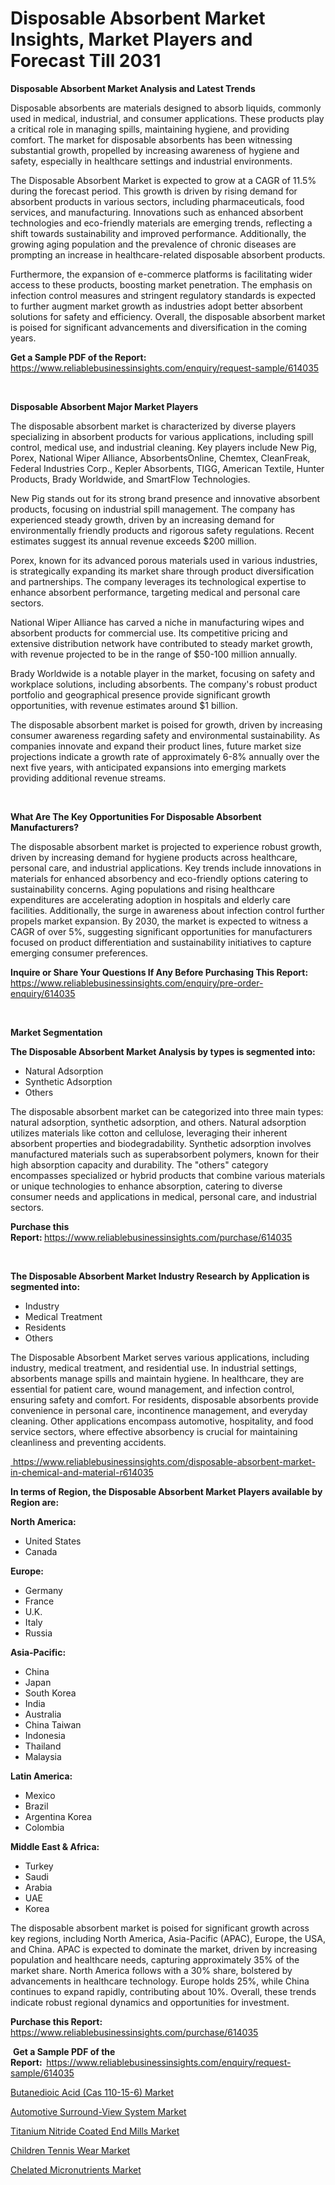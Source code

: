 <p><h1>Disposable Absorbent Market Insights, Market Players and Forecast Till 2031</h1></p><p><strong>Disposable Absorbent Market Analysis and Latest Trends</strong></p>
<p><p>Disposable absorbents are materials designed to absorb liquids, commonly used in medical, industrial, and consumer applications. These products play a critical role in managing spills, maintaining hygiene, and providing comfort. The market for disposable absorbents has been witnessing substantial growth, propelled by increasing awareness of hygiene and safety, especially in healthcare settings and industrial environments. </p><p>The Disposable Absorbent Market is expected to grow at a CAGR of 11.5% during the forecast period. This growth is driven by rising demand for absorbent products in various sectors, including pharmaceuticals, food services, and manufacturing. Innovations such as enhanced absorbent technologies and eco-friendly materials are emerging trends, reflecting a shift towards sustainability and improved performance. Additionally, the growing aging population and the prevalence of chronic diseases are prompting an increase in healthcare-related disposable absorbent products.</p><p>Furthermore, the expansion of e-commerce platforms is facilitating wider access to these products, boosting market penetration. The emphasis on infection control measures and stringent regulatory standards is expected to further augment market growth as industries adopt better absorbent solutions for safety and efficiency. Overall, the disposable absorbent market is poised for significant advancements and diversification in the coming years.</p></p>
<p><strong>Get a Sample PDF of the Report:&nbsp;</strong> <a href="https://www.reliablebusinessinsights.com/enquiry/request-sample/614035?utm_campaign=1555&utm_medium=2&utm_source=Github&utm_content=ia&utm_term=12102024&utm_id=disposable-absorbent">https://www.reliablebusinessinsights.com/enquiry/request-sample/614035</a></p>
<p>&nbsp;</p>
<p><strong>Disposable Absorbent Major Market Players</strong></p>
<p><p>The disposable absorbent market is characterized by diverse players specializing in absorbent products for various applications, including spill control, medical use, and industrial cleaning. Key players include New Pig, Porex, National Wiper Alliance, AbsorbentsOnline, Chemtex, CleanFreak, Federal Industries Corp., Kepler Absorbents, TIGG, American Textile, Hunter Products, Brady Worldwide, and SmartFlow Technologies.</p><p>New Pig stands out for its strong brand presence and innovative absorbent products, focusing on industrial spill management. The company has experienced steady growth, driven by an increasing demand for environmentally friendly products and rigorous safety regulations. Recent estimates suggest its annual revenue exceeds $200 million.</p><p>Porex, known for its advanced porous materials used in various industries, is strategically expanding its market share through product diversification and partnerships. The company leverages its technological expertise to enhance absorbent performance, targeting medical and personal care sectors.</p><p>National Wiper Alliance has carved a niche in manufacturing wipes and absorbent products for commercial use. Its competitive pricing and extensive distribution network have contributed to steady market growth, with revenue projected to be in the range of $50-100 million annually.</p><p>Brady Worldwide is a notable player in the market, focusing on safety and workplace solutions, including absorbents. The company's robust product portfolio and geographical presence provide significant growth opportunities, with revenue estimates around $1 billion.</p><p>The disposable absorbent market is poised for growth, driven by increasing consumer awareness regarding safety and environmental sustainability. As companies innovate and expand their product lines, future market size projections indicate a growth rate of approximately 6-8% annually over the next five years, with anticipated expansions into emerging markets providing additional revenue streams.</p></p>
<p>&nbsp;</p>
<p><strong>What Are The Key Opportunities For Disposable Absorbent Manufacturers?</strong></p>
<p><p>The disposable absorbent market is projected to experience robust growth, driven by increasing demand for hygiene products across healthcare, personal care, and industrial applications. Key trends include innovations in materials for enhanced absorbency and eco-friendly options catering to sustainability concerns. Aging populations and rising healthcare expenditures are accelerating adoption in hospitals and elderly care facilities. Additionally, the surge in awareness about infection control further propels market expansion. By 2030, the market is expected to witness a CAGR of over 5%, suggesting significant opportunities for manufacturers focused on product differentiation and sustainability initiatives to capture emerging consumer preferences.</p></p>
<p><strong>Inquire or Share Your Questions If Any Before Purchasing This Report:</strong> <a href="https://www.reliablebusinessinsights.com/enquiry/pre-order-enquiry/614035?utm_campaign=1555&utm_medium=2&utm_source=Github&utm_content=ia&utm_term=12102024&utm_id=disposable-absorbent">https://www.reliablebusinessinsights.com/enquiry/pre-order-enquiry/614035</a></p>
<p>&nbsp;</p>
<p><strong>Market Segmentation</strong></p>
<p><strong>The Disposable Absorbent Market Analysis by types is segmented into:</strong></p>
<p><ul><li>Natural Adsorption</li><li>Synthetic Adsorption</li><li>Others</li></ul></p>
<p><p>The disposable absorbent market can be categorized into three main types: natural adsorption, synthetic adsorption, and others. Natural adsorption utilizes materials like cotton and cellulose, leveraging their inherent absorbent properties and biodegradability. Synthetic adsorption involves manufactured materials such as superabsorbent polymers, known for their high absorption capacity and durability. The "others" category encompasses specialized or hybrid products that combine various materials or unique technologies to enhance absorption, catering to diverse consumer needs and applications in medical, personal care, and industrial sectors.</p></p>
<p><strong>Purchase this Report:&nbsp;</strong><a href="https://www.reliablebusinessinsights.com/purchase/614035?utm_campaign=1555&utm_medium=2&utm_source=Github&utm_content=ia&utm_term=12102024&utm_id=disposable-absorbent">https://www.reliablebusinessinsights.com/purchase/614035</a></p>
<p>&nbsp;</p>
<p><strong>The Disposable Absorbent Market Industry Research by Application is segmented into:</strong></p>
<p><ul><li>Industry</li><li>Medical Treatment</li><li>Residents</li><li>Others</li></ul></p>
<p><p>The Disposable Absorbent Market serves various applications, including industry, medical treatment, and residential use. In industrial settings, absorbents manage spills and maintain hygiene. In healthcare, they are essential for patient care, wound management, and infection control, ensuring safety and comfort. For residents, disposable absorbents provide convenience in personal care, incontinence management, and everyday cleaning. Other applications encompass automotive, hospitality, and food service sectors, where effective absorbency is crucial for maintaining cleanliness and preventing accidents.</p></p>
<p><a href="https://www.reliablebusinessinsights.com/disposable-absorbent-market-in-chemical-and-material-r614035?utm_campaign=1555&utm_medium=2&utm_source=Github&utm_content=ia&utm_term=12102024&utm_id=disposable-absorbent">&nbsp;https://www.reliablebusinessinsights.com/disposable-absorbent-market-in-chemical-and-material-r614035</a></p>
<p><strong>In terms of Region, the Disposable Absorbent Market Players available by Region are:</strong></p>
<p>
    <p> <strong> North America: </strong>
        <ul>
            <li>United States</li>
            <li>Canada</li>
        </ul>
        </p> 
    <p> <strong> Europe: </strong>
        <ul>
            <li>Germany</li>
            <li>France</li>
            <li>U.K.</li>
            <li>Italy</li>
            <li>Russia</li>
        </ul>
        </p> 
    <p> <strong> Asia-Pacific: </strong>
        <ul>
            <li>China</li>
            <li>Japan</li>
            <li>South Korea</li>
            <li>India</li>
            <li>Australia</li>
            <li>China Taiwan</li>
            <li>Indonesia</li>
            <li>Thailand</li>
            <li>Malaysia</li>
        </ul>
        </p> 
    <p> <strong> Latin America: </strong>
        <ul>
            <li>Mexico</li>
            <li>Brazil</li>
            <li>Argentina Korea</li>
            <li>Colombia</li>
        </ul>
        </p> 
    <p> <strong> Middle East & Africa: </strong>
        <ul>
            <li>Turkey</li>
            <li>Saudi</li>
            <li>Arabia</li>
            <li>UAE</li>
            <li>Korea</li>
        </ul>
    </p>
    </p>
<p><p>The disposable absorbent market is poised for significant growth across key regions, including North America, Asia-Pacific (APAC), Europe, the USA, and China. APAC is expected to dominate the market, driven by increasing population and healthcare needs, capturing approximately 35% of the market share. North America follows with a 30% share, bolstered by advancements in healthcare technology. Europe holds 25%, while China continues to expand rapidly, contributing about 10%. Overall, these trends indicate robust regional dynamics and opportunities for investment.</p></p>
<p><strong>Purchase this Report: </strong><a href="https://www.reliablebusinessinsights.com/purchase/614035?utm_campaign=1555&utm_medium=2&utm_source=Github&utm_content=ia&utm_term=12102024&utm_id=disposable-absorbent">https://www.reliablebusinessinsights.com/purchase/614035</a></p>
<p>&nbsp;<strong>Get a Sample PDF of the Report:&nbsp;&nbsp;</strong><a href="https://www.reliablebusinessinsights.com/enquiry/request-sample/614035?utm_campaign=1555&utm_medium=2&utm_source=Github&utm_content=ia&utm_term=12102024&utm_id=disposable-absorbent">https://www.reliablebusinessinsights.com/enquiry/request-sample/614035</a></p>
<p><strong></strong></p>
<p><p><a href="https://github.com/SamiaChowdhury801/Market-Research-Report-List-1/blob/main/butanedioic-acid-cas-110-15-6-market.md?utm_campaign=1555&utm_medium=2&utm_source=Github&utm_content=ia&utm_term=12102024&utm_id=disposable-absorbent">Butanedioic Acid (Cas 110-15-6) Market</a></p><p><a href="https://www.linkedin.com/pulse/opportunities-challenges-automotive-surround-view-system-market-k7orc?utm_campaign=1555&utm_medium=2&utm_source=Github&utm_content=ia&utm_term=12102024&utm_id=disposable-absorbent">Automotive Surround-View System Market</a></p><p><a href="https://www.linkedin.com/pulse/emerging-trends-titanium-nitride-coated-end-mills-market-detailed-ufrpf?utm_campaign=1555&utm_medium=2&utm_source=Github&utm_content=ia&utm_term=12102024&utm_id=disposable-absorbent">Titanium Nitride Coated End Mills Market</a></p><p><a href="https://www.linkedin.com/pulse/children-tennis-wear-market-outlook-complete-industry-analysis-ckxqe?utm_campaign=1555&utm_medium=2&utm_source=Github&utm_content=ia&utm_term=12102024&utm_id=disposable-absorbent">Children Tennis Wear Market</a></p><p><a href="https://github.com/LilianFaulkner65/Market-Research-Report-List-1/blob/main/chelated-micronutrients-market.md?utm_campaign=1555&utm_medium=2&utm_source=Github&utm_content=ia&utm_term=12102024&utm_id=disposable-absorbent">Chelated Micronutrients Market</a></p></p>